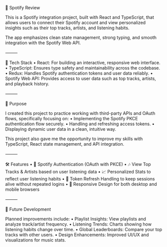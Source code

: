 🎵 Spotify Review

This is a Spotify integration project, built with React and TypeScript, that allows users to connect their Spotify account and view personalized insights such as their top tracks, artists, and listening habits.

The app emphasizes clean state management, strong typing, and smooth integration with the Spotify Web API.

⸻

🚀 Tech Stack
	•	React: For building an interactive, responsive web interface.
	•	TypeScript: Ensures type safety and maintainability across the codebase.
	•	Redux: Handles Spotify authentication tokens and user data reliably.
	•	Spotify Web API: Provides access to user data such as top tracks, artists, and playback history.

⸻

🎯 Purpose

I created this project to practice working with third-party APIs and OAuth flows, specifically focusing on:
	•	Implementing the Spotify PKCE authentication flow securely.
	•	Handling and refreshing access tokens.
	•	Displaying dynamic user data in a clean, intuitive way.

This project also gave me the opportunity to improve my skills with TypeScript, React state management, and API integration.

⸻

🛠️ Features
	•	🔑 Spotify Authentication (OAuth with PKCE)
	•	🎶 View Top Tracks & Artists based on user listening data
	•	📈 Personalized Stats to reflect user listening habits
	•	🔄 Token Refresh Handling to keep sessions alive without repeated logins
	•	📱 Responsive Design for both desktop and mobile browsers

⸻

🌱 Future Development

Planned improvements include:
	•	Playlist Insights: View playlists and analyze track/artist frequency.
	•	Listening Trends: Charts showing how listening habits change over time.
	•	Global Leaderboards: Compare your top tracks with other users.
	•	Design Enhancements: Improved UI/UX and visualizations for music stats.
